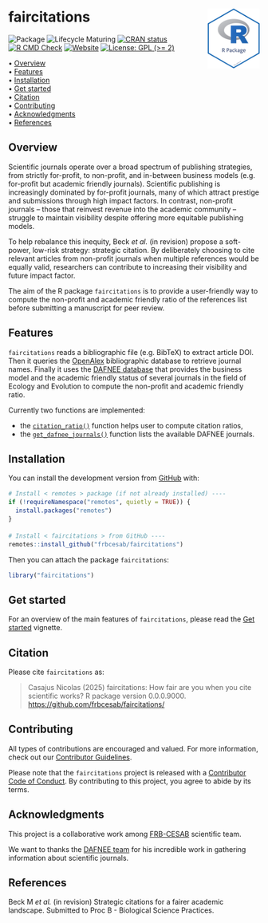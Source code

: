 
<!-- README.md is generated from README.Rmd. Please edit that file -->

# faircitations <img src="man/figures/package-sticker.png" align="right" style="float:right; height:120px;"/>

<!-- badges: start -->

![Package](https://img.shields.io/static/v1?message=Package&logo=r&labelColor=5c5c5c&color=yellowgreen&logoColor=white&label=%20)
![Lifecycle
Maturing](https://img.shields.io/badge/Lifecycle-Maturing-007EC6)
[![CRAN
status](https://www.r-pkg.org/badges/version/faircitations)](https://CRAN.R-project.org/package=faircitations)
[![R CMD
Check](https://github.com/frbcesab/faircitations/actions/workflows/R-CMD-check.yaml/badge.svg)](https://github.com/frbcesab/faircitations/actions/workflows/R-CMD-check.yaml)
[![Website](https://github.com/frbcesab/faircitations/actions/workflows/pkgdown.yaml/badge.svg)](https://github.com/frbcesab/faircitations/actions/workflows/pkgdown.yaml)
[![License: GPL (\>=
2)](https://img.shields.io/badge/License-GPL%20%28%3E%3D%202%29-blue.svg)](https://choosealicense.com/licenses/gpl-2.0/)
<!-- badges: end -->

<p align="left">
• <a href="#overview">Overview</a><br> •
<a href="#features">Features</a><br> •
<a href="#installation">Installation</a><br> •
<a href="#get-started">Get started</a><br> •
<a href="#citation">Citation</a><br> •
<a href="#contributing">Contributing</a><br> •
<a href="#acknowledgments">Acknowledgments</a><br> •
<a href="#references">References</a>
</p>

## Overview

Scientific journals operate over a broad spectrum of publishing
strategies, from strictly for-profit, to non-profit, and in-between
business models (e.g.  for-profit but academic friendly journals).
Scientific publishing is increasingly dominated by for-profit journals,
many of which attract prestige and submissions through high impact
factors. In contrast, non-profit journals – those that reinvest revenue
into the academic community – struggle to maintain visibility despite
offering more equitable publishing models.

To help rebalance this inequity, Beck *et al.* (in revision) propose a
soft-power, low-risk strategy: strategic citation. By deliberately
choosing to cite relevant articles from non-profit journals when
multiple references would be equally valid, researchers can contribute
to increasing their visibility and future impact factor.

The aim of the R package `faircitations` is to provide a user-friendly
way to compute the non-profit and academic friendly ratio of the
references list before submitting a manuscript for peer review.

## Features

`faircitations` reads a bibliographic file (e.g. BibTeX) to extract
article DOI. Then it queries the [OpenAlex](https://openalex.org)
bibliographic database to retrieve journal names. Finally it uses the
[DAFNEE database](https://dafnee.isem-evolution.fr/) that provides the
business model and the academic friendly status of several journals in
the field of Ecology and Evolution to compute the non-profit and
academic friendly ratio.

Currently two functions are implemented:

- the
  [`citation_ratio()`](https://frbcesab.github.io/faircitations/reference/citation_ratio.html)
  function helps user to compute citation ratios,
- the
  [`get_dafnee_journals()`](https://frbcesab.github.io/faircitations/reference/get_dafnee_journals.html)
  function lists the available DAFNEE journals.

## Installation

You can install the development version from
[GitHub](https://github.com/) with:

``` r
# Install < remotes > package (if not already installed) ----
if (!requireNamespace("remotes", quietly = TRUE)) {
  install.packages("remotes")
}

# Install < faircitations > from GitHub ----
remotes::install_github("frbcesab/faircitations")
```

Then you can attach the package `faircitations`:

``` r
library("faircitations")
```

## Get started

For an overview of the main features of `faircitations`, please read the
[Get
started](https://frbcesab.github.io/faircitations/articles/faircitations.html)
vignette.

## Citation

Please cite `faircitations` as:

> Casajus Nicolas (2025) faircitations: How fair are you when you cite
> scientific works? R package version 0.0.0.9000.
> <https://github.com/frbcesab/faircitations/>

## Contributing

All types of contributions are encouraged and valued. For more
information, check out our [Contributor
Guidelines](https://github.com/frbcesab/faircitations/blob/main/CONTRIBUTING.md).

Please note that the `faircitations` project is released with a
[Contributor Code of
Conduct](https://contributor-covenant.org/version/2/1/CODE_OF_CONDUCT.html).
By contributing to this project, you agree to abide by its terms.

## Acknowledgments

This project is a collaborative work among
[FRB-CESAB](https://www.fondationbiodiversite.fr/en/about-the-foundation/le-cesab/)
scientific team.

We want to thanks the [DAFNEE team](https://dafnee.isem-evolution.fr/)
for his incredible work in gathering information about scientific
journals.

## References

Beck M *et al.* (in revision) Strategic citations for a fairer academic
landscape. Submitted to Proc B - Biological Science Practices.
